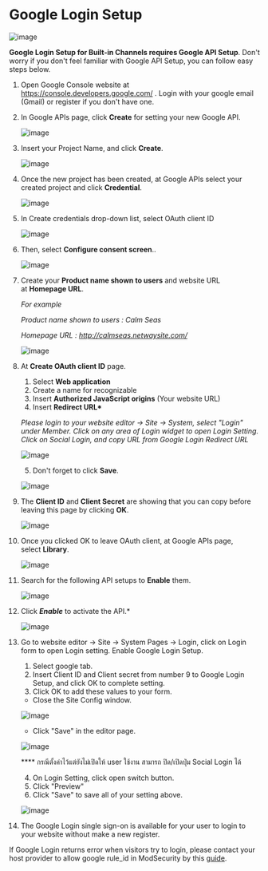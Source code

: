 # Google Login Setup

![image](images/login_system.png)

**Google Login Setup for Built-in Channels requires Google API Setup**. Don't worry if you don't feel familiar with Google API Setup, you can follow easy steps below.

1. Open Google Console website at <https://console.developers.google.com/> . Login with your google email (Gmail) or register if you don't have one.

2. In Google APIs page, click **Create** for setting your new Google API.

    ![image](images/loginSystem1.png)

3. Insert your Project Name, and click **Create**.

    ![image](images/step3.png)

4. Once the new project has been created, at Google APIs select your created project and click **Credential**.

    ![image](images/step4.png)

5. In Create credentials drop-down list, select OAuth client ID

    ![image](images/6.png)

6. Then, select **Configure consent screen**..

    ![image](images/mkt9.png)

7. Create your **Product name shown to users** and website URL at **Homepage URL**.

    _For example_

    _Product name shown to users : Calm Seas_

    _Homepage URL : <http://calmseas.netwaysite.com/>_

    ![image](images/step7.png)

8. At **Create OAuth client ID** page.

      1. Select **Web application**
      2. Create a name for recognizable
      3. Insert **Authorized JavaScript origins** (Your website URL)
      4. Insert **Redirect URL\***

    _Please login to your website editor -> Site -> System, select "Login" under Member. Click on any area of Login widget to open Login Setting. Click on Social Login, and copy URL from Google Login Redirect URL_

    ![image](images/loginSystem5.png)

      5. Don't forget to click **Save**.

    ![image](images/loginSystem2.png)

9. The **Client ID** and **Client Secret** are showing that you can copy before leaving this page by clicking **OK**.

    ![image](images/mkt12.png)

10. Once you clicked OK to leave OAuth client, at Google APIs page, select **Library**.

    ![image](images/mkt13.png)

11. Search for the following API setups to **Enable** them.

    ![image](images/loginSystem3.png)

12. Click ***Enable*** to activate the API.*

    ![image](images/loginSystem4.png)

13. Go to website editor -> Site -> System Pages -> Login, click on Login form to open Login setting. Enable Google Login Setup.

     1. Select google tab.
     2. Insert Client ID and Client secret from number 9 to Google Login Setup, and click OK to complete setting.
     3. Click OK to add these values to your form.
      - Close the Site Config window.

    ![image](images/register_and_login/img_google_login_config_01.png)

    - Click "Save" in the editor page.

    ![image](images/register_and_login/img_google_login_config_03.png)

    **** กรณีตั้งค่าไว้แต่ยังไม่เปิดให้ user ใช้งาน สามารถ ปิด/เปิดปุ่ม Social Login ได้

     4. On Login Setting, click open switch button.
     5. Click "Preview"
     6. Click "Save" to save all of your setting above.

    ![image](images/register_and_login/img_google_login_config_02.png)

14. The Google Login single sign-on is available for your user to login to your website without make a new register.

If Google Login returns error when visitors try to login, please contact your host provider to allow google rule_id in ModSecurity by this [guide](https://support.rvglobalsoft.com/hc/en-us/articles/360019136994-Google-Login-on-My-website-is-giving-error-when-visitors-try-to-login-).
